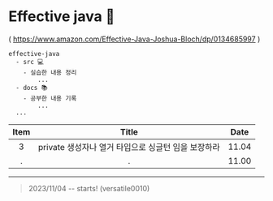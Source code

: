 # Effective java 🚀

( https://www.amazon.com/Effective-Java-Joshua-Bloch/dp/0134685997 )

```agsl
effective-java
  - src 💻
    - 실습한 내용 정리
        ...
  - docs 📚
    - 공부한 내용 기록
        ...
  ...
```


| Item |              Title               | Date  |
|:----:|:--------------------------------:|:-----:|
|  3   | private 생성자나 열거 타입으로 싱글턴 임을 보장하라 | 11.04 |
|  .   |                .                 | 11.00 |

---

>  2023/11/04  -- starts!  (versatile0010)